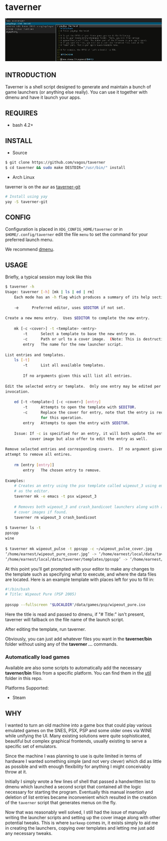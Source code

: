 # taverner

![taverner](taverner.png)

## INTRODUCTION

Taverner is a shell script designed
to generate and maintain a bunch of game launchers (or anything else
really). You can use it together with dmenu and have it 
launch your apps.

## REQUIRES

- bash 4.2+

## INSTALL

* Source

```bash
$ git clone https://github.com/vagos/taverner
$ cd taverner && sudo make DESTDIR="/usr/bin/" install
```

* Arch Linux

taverner is on the aur as [taverner-git](https://aur.archlinux.org/packages/taverner-git)

```bash
# Install using yay
yay -S taverner-git
```

## CONFIG

Configuration is placed in ```XDG_CONFIG_HOME/taverner``` or 
in ```$HOME/.config/taverner``` edit the file ```menu``` to 
set the command for your preferred launch menu. 

We recommend [dmenu](https://github.com/stilvoid/dmenu).

## USAGE

Briefly, a typical session may look like this

```bash
$ taverner -h
Usage: taverner [-h] [mk | ls | ed | rm]
    Each mode has an -h flag which produces a summary of its help section.

    -e      Preferred editor, uses $EDITOR if not set.

Create a new menu entry.  Uses $EDITOR to complete the new entry.

    mk [-c <cover>] -t <template> <entry>
        -t      Select a template to base the new entry on.
        -c      Path or url to a cover image.  (Note: This is destructive)
        entry   The name for the new launcher script.

List entries and templates.
    ls [-t]
        -t      List all available templates.

        If no arguments given this will list all entries.

Edit the selected entry or template.  Only one entry may be edited per
invocation.

    ed [-t <template>] [-c <cover>] [entry]
        -t      Attempts to open the template with $EDITOR.
        -c      Replace the cover for entry, note that the entry is required
                for this operation.
        entry   Attempts to open the entry with $EDITOR.

    Issue: If -c is specified for an entry, it will both update the entries
           cover image but also offer to edit the entry as well.

Remove selected entries and corresponding covers.  If no argument given,
attempt to remove all entires.

    rm [entry [entry]]
        entry   The chosen entry to remove.

Examples:
    # Creates an entry using the psx template called wipeout_3 using emacs
    # as the editor.
    taverner mk -e emacs -t psx wipeout_3

    # Removes both wipeout_3 and crash_bandicoot launchers along with any
    # cover images if found.
    taverner rm wipeout_3 crash_bandicoot

$ taverner ls -t
ppsspp
wine

$ taverner mk wipeout_pulse -t ppsspp -c ~/wipeout_pulse_cover.jpg
‘/home/earnest/wipeout_pure_cover.jpg’ -> ‘/home/earnest/local/data/taverner/covers/wipeout_pure’
‘/home/earnest/local/data/taverner/templates/ppsspp’ -> ‘/home/earnest/local/data/taverner/bin/wipeout_pure’
```

At this point you'll get prompted with your editor to make any changes
to the template such as specifying what to execute, and where the data
files are located. Here is an example template with places left for you
to fill in:

```bash
#!/bin/bash
# Title: Wipeout Pure (PSP 2005)

ppsspp --fullscreen "$LOCALDIR"/data/games/psp/wipeout_pure.iso
```

Here the title is read and passed to dmenu, if "# Title:" isn't present,
taverner will fallback on the file name of the launch script.

After editing the template, run taverner.

Obviously, you can just add whatever files you want in the __taverner/bin__
folder without using any of the __taverner ...__ commands. 

### Automatically load games

Available are also some scripts to automatically add the necessary __taverner/bin__ files
from a specific platform. You can find them in the
[util](https://github.com/vagos/taverner/tree/master/util) folder in this repo.

Platforms Supported:

* Steam

## WHY

  I wanted to turn an old machine into a game box that could play various
  emulated games on the SNES, PSX, PSP and some older ones via WINE while
  unifying the UI. Many existing solutions were quite sophisticated,
  beautiful but complex graphical frontends, usually existing to serve a
  specific set of emulators.

  Since the machine I was planning to use is quite limited in terms of
  hardware I wanted something simple (and not very clever) which did as
  little as possible and with enough flexibility for anything I might
  conceivably throw at it.

  Initially I simply wrote a few lines of shell that passed a handwritten
  list to dmenu which launched a second script that contained all the
  logic necessary for starting the program. Eventually this manual
  insertion and deletion of list entries became inconvenient which
  resulted in the creation of the `taverner` script that generates menus
  on the fly.

  Now that was reasonably well solved, I still had the issue of manually
  writing the launcher scripts and setting up the cover image along with
  other potential tweaks. This is where `barkeep` comes in, it exists
  simply to aid me in creating the launchers, copying over templates and
  letting me just add any necessary tweaks.
